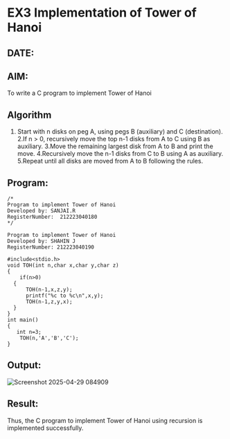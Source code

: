 # EX3 Implementation of Tower of Hanoi
## DATE:
## AIM:
To write a C program to implement Tower of Hanoi

## Algorithm
1. Start with n disks on peg A, using pegs B (auxiliary) and C (destination).
2.If n > 0, recursively move the top n-1 disks from A to C using B as auxiliary.
3.Move the remaining largest disk from A to B and print the move.
4.Recursively move the n-1 disks from C to B using A as auxiliary.
5.Repeat until all disks are moved from A to B following the rules.
   

## Program:
```
/*
Program to implement Tower of Hanoi
Developed by: SANJAI.R
RegisterNumber:  212223040180
*/
```
```
Program to implement Tower of Hanoi
Developed by: SHAHIN J
RegisterNumber: 212223040190

#include<stdio.h>
void TOH(int n,char x,char y,char z)
{
    if(n>0)
  {
      TOH(n-1,x,z,y);
      printf("%c to %c\n",x,y);
      TOH(n-1,z,y,x);
  }
}
int main()
{
   int n=3;
    TOH(n,'A','B','C');
}
```
## Output:
![Screenshot 2025-04-29 084909](https://github.com/user-attachments/assets/1d6b3a79-b55a-4919-8f0b-f711499e1b1b)



## Result:
Thus, the C program to implement Tower of Hanoi using recursion is implemented successfully.

